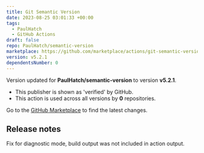 ```yaml
---
title: Git Semantic Version
date: 2023-08-25 03:01:33 +00:00
tags:
  - PaulHatch
  - GitHub Actions
draft: false
repo: PaulHatch/semantic-version
marketplace: https://github.com/marketplace/actions/git-semantic-version
version: v5.2.1
dependentsNumber: 0
---
```



Version updated for **PaulHatch/semantic-version** to version **v5.2.1**.
- This publisher is shown as 'verified' by GitHub.
- This action is used across all versions by **0** repositories.

Go to the [GitHub Marketplace](https://github.com/marketplace/actions/git-semantic-version) to find the latest changes.

## Release notes

Fix for diagnostic mode, build output was not included in action output.
